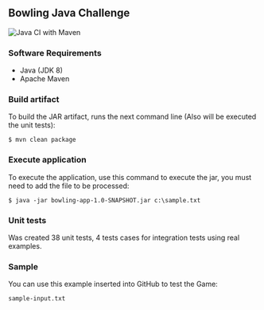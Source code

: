 ## Bowling Java Challenge

![Java CI with Maven](https://github.com/pcferri/bowling/workflows/Java%20CI%20with%20Maven/badge.svg)


### Software Requirements

- Java (JDK 8)
- Apache Maven

### Build artifact

To build the JAR artifact, runs the next command line (Also will be executed the unit tests):

  `$ mvn clean package`
  
### Execute application

To execute the application, use this command to execute the jar, you must need to add the file to be processed:

  `$ java -jar bowling-app-1.0-SNAPSHOT.jar c:\sample.txt`

### Unit tests

Was created 38 unit tests, 4 tests cases for integration tests using real examples.
   
   
### Sample

You can use this example inserted into GitHub to test the Game:

`sample-input.txt`
